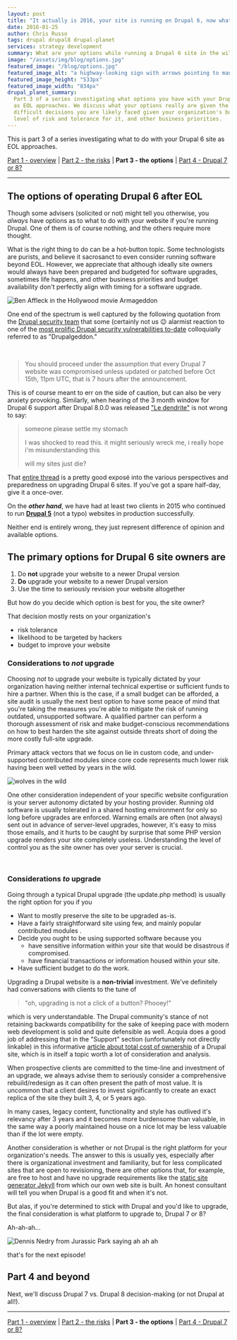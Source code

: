 ```yaml
---
layout: post
title: "It actually is 2016, your site is running on Drupal 6, now what? Part 3: the options"
date: 2016-01-25
author: Chris Russo
tags: drupal drupal8 drupal-planet
services: strategy development
summary: What are your options while running a Drupal 6 site in the wild after EOL?
image: "/assets/img/blog/options.jpg"
featured_image: "/blog/options.jpg"
featured_image_alt: "a highway-looking sign with arrows pointing to many possibilities"
featured_image_height: "533px"
featured_image_width: "834px"
drupal_planet_summary:
  Part 3 of a series investigating what options you have with your Drupal 6 site
  as EOL approaches. We discuss what your options really are given the many
  difficult decisions you are likely faced given your organization's budget,
  level of risk and tolerance for it, and other business priorities.
---
```


This is part 3 of a series investigating what to do with your Drupal 6 site as EOL approaches.

[Part 1 - overview](/2015/11/24/drupal-6-upgrade.html) \|
[Part 2 - the risks](/2015/12/10/drupal-6-part-2.html)
\| **Part 3 - the options** \|
[Part 4 - Drupal 7 or 8?](/2016/02/24/drupal-6-part-4.html)

*****

## The options of operating Drupal 6 after EOL

Though some advisers (solicited or not) might tell you otherwise, you _always_ have options as to what to do
with your website if you're running Drupal. One of them is of course nothing, and the others require more thought.

What is the right thing to do can be a hot-button topic. Some technologists are purists,
and believe it sacrosanct to even consider running software beyond EOL. However, we appreciate
that although ideally site owners would always have been prepared and budgeted for
software upgrades, sometimes life happens, and other business priorities and budget
availability don't perfectly align with timing for a software upgrade.

<img src="/assets/img/blog/Armageddon-affleck.jpg" alt="Ben Affleck in the Hollywood movie Armageddon" class="blog-image-left">

One end of the spectrum is well captured by the following quotation from
the [Drupal security team](https://www.drupal.org/user/406161) that some (certainly not us
:wink: alarmist reaction to one of the [most prolific Drupal security vulnerabilities to-date](https://www.drupal.org/PSA-2014-003) colloquially referred to as "Drupalgeddon."

<br style="clear:both;">

> You should proceed under the assumption that every Drupal 7 website was compromised unless updated or patched before Oct 15th, 11pm UTC, that is 7 hours after the announcement.

This is of course meant to err on the side of caution, but can
also be very anxiety provoking. Similarly, when hearing of the 3 month window for Drupal 6
support after Drupal 8.0.0 was released ["Le dendrite"](https://www.drupal.org/drupal-6-eol#comment-10556816) is not wrong to say:

> someone please settle my stomach
>
>  I was shocked to read this. it might seriously wreck me,
>  i really hope i'm misunderstanding this
>
>  will my sites just die?

That [entire thread](https://www.drupal.org/drupal-6-eol) is a
pretty good exposé into the various perspectives and preparedness
on upgrading Drupal 6 sites. If you've got a spare half-day, give it a once-over.

On the **_other hand_**, we have had at least two clients in 2015 who continued to run
[**Drupal 5**](https://www.drupal.org/drupal-5.0) (not a typo)
websites in production successfully.

Neither end is entirely wrong, they just represent difference of opinion and available options.

## The primary options for Drupal 6 site owners are
1. Do **not** upgrade your website to a newer Drupal version
1. **Do** upgrade your website to a newer Drupal version
1. Use the time to seriously revision your website altogether

But how do you decide which option is best for you, the site owner?

That decision mostly rests on your organization's

 + risk tolerance
 + likelihood to be targeted by hackers
 + budget to improve your website

### Considerations to _not_ upgrade

Choosing _not_ to upgrade your website is typically dictated by your organization having neither internal
technical expertise or sufficient funds to hire a partner. When this is the case, if a small budget can be
afforded, a site audit is usually the next best option to have some peace of mind that you're taking the measures you're able to
 mitigate the risk of running outdated, unsupported software. A qualified partner can perform a
thorough assessment of risk and make budget-conscious recommendations
on how to best harden the site against outside threats short of doing the more costly
full-site upgrade.

Primary attack vectors that we focus on lie in custom code, and
under-supported contributed modules since core code represents much lower risk
having been well vetted by years in the wild.

<img src="/assets/img/blog/wild.jpg" alt="wolves in the wild" class="blog-image-right">

One other consideration independent
of your specific website configuration is your server autonomy dictated by your hosting provider. Running old software is
usually tolerated in a shared hosting environment for only so long before upgrades
are enforced. Warning emails are often (not always) sent out in advance of server-level upgrades, however,
 it's easy to miss those emails, and it hurts to be caught by surprise that some PHP version upgrade renders
your site completely useless. Understanding the level of control you as the
site owner has over your server is crucial.

<br style="clear:both;">

### Considerations _to_ upgrade

Going through a typical Drupal upgrade (the update.php method) is usually the right option for you if you

 + Want to mostly preserve the site to be upgraded as-is.
 + Have a fairly straightforward site using few, and mainly popular contributed modules .
 + Decide you ought to be using supported software because you
    + have sensitive information within your site that would be disastrous if compromised.
    + have financial transactions or information housed within your site.
 + Have sufficient budget to do the work.

Upgrading a Drupal website is a **non-trivial** investment. We've definitely had conversations
 with clients to the tune of

> "oh, upgrading is not a click of a button? Phooey!"

which is very understandable. The Drupal community's stance of not retaining backwards compatibility
for the sake of keeping pace with modern web development is solid and quite defensible as well. Acquia
does a good job of addressing that in the "Support" section (unfortunately not directly linkable)
in this informative
[article about total cost of ownership](https://www.acquia.com/blog/setting-record-straight-total-cost-adobe-aem-vs-acquia)
of a Drupal site, which is in itself a topic worth a lot of consideration and analysis.

When prospective clients are committed to the time-line and investment of an upgrade,
 we always advise them to seriously consider a comprehensive rebuild/redesign as it can
 often present the path of most value. It is uncommon that a client desires to
 invest significantly to create an exact replica of the site they built 3, 4, or 5 years ago.

 In many cases, legacy content, functionality and style has outlived it's relevancy after 3 years
 and it becomes more burdensome than valuable, in the same way a poorly maintained house on a nice lot
 may be less valuable than if the lot were empty.

 Another consideration is whether or not Drupal is the right platform for your organization's needs.
 The answer to this is usually yes, especially after there is organizational
 investment and familiarity, but for less complicated sites that are open to revisioning,
 there are other options that, for example, are free to host and have no upgrade requirements
  like the [static site generator Jekyll](https://jekyllrb.com/) from which our own
   web site is built. An honest consultant will tell you when Drupal is a good fit
   and when it's not.

But alas, if you're determined to stick with Drupal
and you'd like to upgrade, the final consideration
is what platform to upgrade to, Drupal 7 or 8?

Ah-ah-ah...

<img src="/assets/img/blog/ah-ah-ah-terminal.jpg" alt="Dennis Nedry from Jurassic Park saying ah ah ah">

that's for the next episode!

## Part 4 and beyond

Next, we'll discuss Drupal 7 vs. Drupal 8 decision-making (or not Drupal at all!).

*****

[Part 1 - overview](/2015/11/24/drupal-6-upgrade.html) \|
[Part 2 - the risks](/2015/12/10/drupal-6-part-2.html)
\| **Part 3 - the options** \|
[Part 4 - Drupal 7 or 8?](/2016/02/24/drupal-6-part-4.html)
